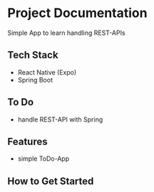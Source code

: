 # Project Documentation
Simple App to learn handling REST-APIs
## Tech Stack
- React Native (Expo)
- Spring Boot 
## To Do
- handle REST-API with Spring

## Features
- simple ToDo-App

## How to Get Started
